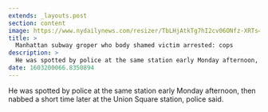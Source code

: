 ```yaml
--- 
extends: _layouts.post 
section: content 
image: https://www.nydailynews.com/resizer/TbLHjAtkTg7hI2cv06ONfz-XRTs=/1200x0/top/cloudfront-us-east-1.images.arcpublishing.com/tronc/RADX677UNFD23GKD6JOV6G7BXE.jpg 
title: > 
  Manhattan subway groper who body shamed victim arrested: cops 
description: > 
  He was spotted by police at the same station early Monday afternoon, then nabbed a short time later at the Union Square station, police said. 
date: 1603200066.8350894 
--- 
```

<div><p class="stop-here"> He was spotted by police at the same station early Monday afternoon, then nabbed a short time later at the Union Square station, police said.</p> </div>